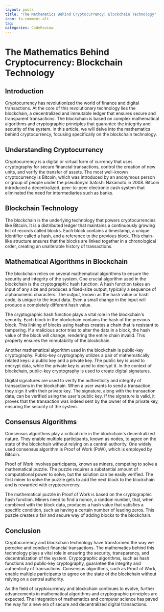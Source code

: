 ```yaml
---
layout: posts
title: "The Mathematics Behind Cryptocurrency: Blockchain Technology"
icon: fa-comment-alt
tag:      
categories: CodeReview
---
```



# The Mathematics Behind Cryptocurrency: Blockchain Technology

## Introduction

Cryptocurrency has revolutionized the world of finance and digital transactions. At the core of this revolutionary technology lies the blockchain, a decentralized and immutable ledger that ensures secure and transparent transactions. The blockchain is based on complex mathematical algorithms and cryptographic principles that guarantee the integrity and security of the system. In this article, we will delve into the mathematics behind cryptocurrency, focusing specifically on the blockchain technology.

## Understanding Cryptocurrency

Cryptocurrency is a digital or virtual form of currency that uses cryptography for secure financial transactions, control the creation of new units, and verify the transfer of assets. The most well-known cryptocurrency is Bitcoin, which was introduced by an anonymous person or group of people under the pseudonym Satoshi Nakamoto in 2008. Bitcoin introduced a decentralized, peer-to-peer electronic cash system that eliminated the need for intermediaries such as banks.

## Blockchain Technology

The blockchain is the underlying technology that powers cryptocurrencies like Bitcoin. It is a distributed ledger that maintains a continuously growing list of records called blocks. Each block contains a timestamp, a unique identifier called a hash, and a reference to the previous block. This chain-like structure ensures that the blocks are linked together in a chronological order, creating an unalterable history of transactions.

## Mathematical Algorithms in Blockchain

The blockchain relies on several mathematical algorithms to ensure the security and integrity of the system. One crucial algorithm used in the blockchain is the cryptographic hash function. A hash function takes an input of any size and produces a fixed-size output, typically a sequence of alphanumeric characters. The output, known as the hash value or hash code, is unique to the input data. Even a small change in the input will produce a completely different hash value.

The cryptographic hash function plays a vital role in the blockchain's security. Each block in the blockchain contains the hash of the previous block. This linking of blocks using hashes creates a chain that is resistant to tampering. If a malicious actor tries to alter the data in a block, the hash value of the block will change, rendering the entire chain invalid. This property ensures the immutability of the blockchain.

Another mathematical algorithm used in the blockchain is public-key cryptography. Public-key cryptography utilizes a pair of mathematically related keys: a public key and a private key. The public key is used to encrypt data, while the private key is used to decrypt it. In the context of blockchain, public-key cryptography is used to create digital signatures.

Digital signatures are used to verify the authenticity and integrity of transactions in the blockchain. When a user wants to send a transaction, they sign it with their private key. The signature, along with the transaction data, can be verified using the user's public key. If the signature is valid, it proves that the transaction was indeed sent by the owner of the private key, ensuring the security of the system.

## Consensus Algorithms

Consensus algorithms play a critical role in the blockchain's decentralized nature. They enable multiple participants, known as nodes, to agree on the state of the blockchain without relying on a central authority. One widely used consensus algorithm is Proof of Work (PoW), which is employed by Bitcoin.

Proof of Work involves participants, known as miners, competing to solve a mathematical puzzle. The puzzle requires a substantial amount of computational power to solve, but the solution can be easily verified. The first miner to solve the puzzle gets to add the next block to the blockchain and is rewarded with cryptocurrency.

The mathematical puzzle in Proof of Work is based on the cryptographic hash function. Miners need to find a nonce, a random number, that, when combined with the block data, produces a hash value that satisfies a specific condition, such as having a certain number of leading zeros. This puzzle creates a fair and secure way of adding blocks to the blockchain.

## Conclusion

Cryptocurrency and blockchain technology have transformed the way we perceive and conduct financial transactions. The mathematics behind this technology plays a vital role in ensuring the security, transparency, and decentralization of the system. Cryptographic algorithms, such as hash functions and public-key cryptography, guarantee the integrity and authenticity of transactions. Consensus algorithms, such as Proof of Work, enable multiple participants to agree on the state of the blockchain without relying on a central authority.

As the field of cryptocurrency and blockchain continues to evolve, further advancements in mathematical algorithms and cryptographic principles are expected. The integration of mathematics and computer science has paved the way for a new era of secure and decentralized digital transactions.